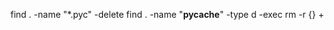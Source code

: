 <!-- PURGING CACHE FILE -->

find . -name "\*.pyc" -delete
find . -name "**pycache**" -type d -exec rm -r {} +
